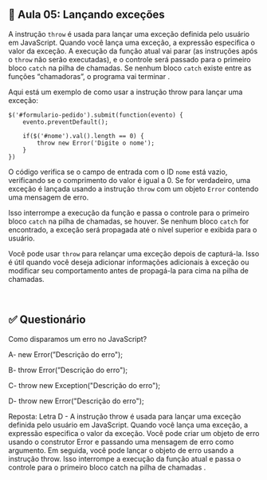 ## 📝 Aula 05: Lançando exceções
A instrução ``throw`` é usada para lançar uma exceção definida pelo usuário em JavaScript. Quando você lança uma exceção, a expressão especifica o valor da exceção. A execução da função atual vai parar (as instruções após o ``throw`` não serão executadas), e o controle será passado para o primeiro bloco ``catch`` na pilha de chamadas. Se nenhum bloco ``catch`` existe entre as funções “chamadoras”, o programa vai terminar .

Aqui está um exemplo de como usar a instrução throw para lançar uma exceção:

```
$('#formulario-pedido').submit(function(evento) {
    evento.preventDefault();
    
    if($('#nome').val().length == 0) {
        throw new Error('Digite o nome');
    }
})
```

O código verifica se o campo de entrada com o ID ``nome`` está vazio, verificando se o comprimento do valor é igual a 0. Se for verdadeiro, uma exceção é lançada usando a instrução ``throw`` com um objeto ``Error`` contendo uma mensagem de erro.

Isso interrompe a execução da função e passa o controle para o primeiro bloco ``catch`` na pilha de chamadas, se houver. Se nenhum bloco ``catch`` for encontrado, a exceção será propagada até o nível superior e exibida para o usuário.

Você pode usar ``throw`` para relançar uma exceção depois de capturá-la. Isso é útil quando você deseja adicionar informações adicionais à exceção ou modificar seu comportamento antes de propagá-la para cima na pilha de chamadas.

<br>

## ✅ Questionário
Como disparamos um erro no JavaScript?

A- new Error(”Descrição do erro");

B- throw Error(”Descrição do erro");

C- throw new Exception("Descrição do erro");

D- throw new Error("Descrição do erro");

Reposta: Letra D - A instrução throw é usada para lançar uma exceção definida pelo usuário em JavaScript. Quando você lança uma exceção, a expressão especifica o valor da exceção. Você pode criar um objeto de erro usando o construtor Error e passando uma mensagem de erro como argumento. Em seguida, você pode lançar o objeto de erro usando a instrução throw. Isso interrompe a execução da função atual e passa o controle para o primeiro bloco catch na pilha de chamadas .
